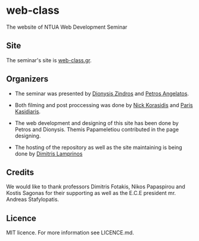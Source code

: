 web-class
=========

The website of NTUA Web Development Seminar

Site
----
The seminar's site is [web-class.gr](http://web-class.gr).

Organizers
----------
* The seminar was presented by [Dionysis Zindros](https://dionyziz.com) and [Petros Angelatos](https://petrosagg.sexy).

* Both filming and post proccessing was done by [Nick Korasidis](https://twitter.com/renelvon) and [Paris Kasidiaris](https://twitter.com/pariskasid).

* The web development and designing of this site has been done by Petros and Dionysis. Themis Papameletiou contributed in the page designing.

* The hosting of the repository as well as the site maintaining is being done by [Dimitris Lamprinos](https://pkakelas.com)

Credits
-------
We would like to thank professors Dimitris Fotakis, Nikos Papaspirou and Kostis Sagonas for their supporting 
as well as the E.C.E president mr. Andreas Stafylopatis. 

Licence
-------
MIT licence. For more information see LICENCE.md.
